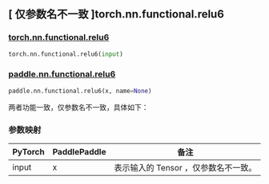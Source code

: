 ## [ 仅参数名不一致 ]torch.nn.functional.relu6

### [torch.nn.functional.relu6](https://pytorch.org/docs/stable/generated/torch.nn.functional.relu6.html?highlight=relu6#torch.nn.functional.relu6)

```python
torch.nn.functional.relu6(input)
```

### [paddle.nn.functional.relu6](https://www.paddlepaddle.org.cn/documentation/docs/zh/develop/api/paddle/nn/functional/relu6_cn.html)

```python
paddle.nn.functional.relu6(x, name=None)
```

两者功能一致，仅参数名不一致，具体如下：
### 参数映射

| PyTorch       | PaddlePaddle | 备注                                                   |
| ------------- | ------------ | ------------------------------------------------------ |
| input           | x           | 表示输入的 Tensor ，仅参数名不一致。               |
